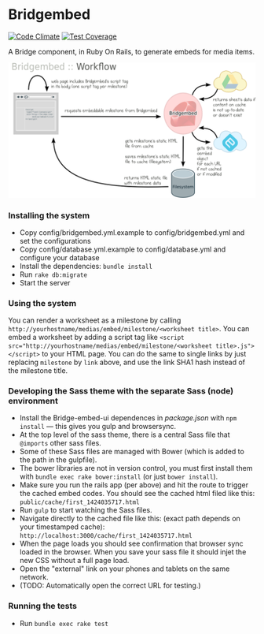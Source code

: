Bridgembed
==========

[![Code Climate](https://codeclimate.com/repos/549c8a48e30ba06537002021/badges/2e1f5ed3a05c045248dc/gpa.svg)](https://codeclimate.com/repos/549c8a48e30ba06537002021/feed) 
[![Test Coverage](https://codeclimate.com/repos/549c8a48e30ba06537002021/badges/2e1f5ed3a05c045248dc/coverage.svg)](https://codeclimate.com/repos/549c8a48e30ba06537002021/feed)

A Bridge component, in Ruby On Rails, to generate embeds for media items.

![Workflow](doc/workflow.png?raw=true "Workflow")

### Installing the system

* Copy config/bridgembed.yml.example to config/bridgembed.yml and set the configurations
* Copy config/database.yml.example to config/database.yml and configure your database
* Install the dependencies: `bundle install`
* Run `rake db:migrate`
* Start the server

### Using the system

You can render a worksheet as a milestone by calling `http://yourhostname/medias/embed/milestone/<worksheet title>`.
You can embed a worksheet by adding a script tag like `<script src="http://yourhostname/medias/embed/milestone/<worksheet title>.js"></script>` to your HTML page. You can do the same to single links by just replacing `milestone` by `link` above, and use the link SHA1 hash instead of the milestone title.

### Developing the Sass theme with the separate Sass (node) environment

* Install the Bridge-embed-ui dependences in *package.json* with `npm install` — this gives you gulp and browsersync.
* At the top level of the sass theme, there is a central Sass file that `@imports` other sass files.
* Some of these Sass files are managed with Bower (which is added to the path in the gulpfile).
* The bower libraries are not in version control, you must first install them with `bundle exec rake bower:install` (or just `bower install`).
* Make sure you run the rails app (per above) and hit the route to trigger the cached embed codes. You should see the cached html filed like this: `public/cache/first_1424035717.html`
* Run `gulp` to start watching the Sass files.
* Navigate directly to the cached file like this: (exact path depends on your timestamped cache): `http://localhost:3000/cache/first_1424035717.html`
* When the page loads you should see confirmation that browser sync loaded in the browser. When you save your sass file it should injet the new CSS without a full page load. 
* Open the "external" link on your phones and tablets on the same network.
* (TODO: Automatically open the correct URL for testing.)

### Running the tests

* Run `bundle exec rake test`
